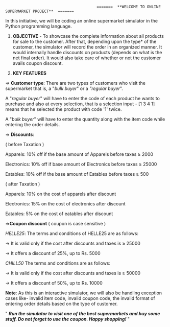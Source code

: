                                             =======  **WELCOME TO ONLINE SUPERMARKET PROJECT**  =======


In this initiative, we will be coding an online supermarket simulator in the Python programming language.

1. **OBJECTIVE** - To showcase the complete information about all products for sale to the customer. After that, depending upon the type* of the customer, the simulator will record the order in an organized manner. It would internally handle discounts on products (depends on what is the net final order). It would also take care of whether or not the customer avails coupon discount.

2. **KEY FEATURES** 

=> **Customer** **type**: There are two types of customers who visit the supermarket that is, a "_bulk buyer_" or a _"regular buyer_".

A "_regular buyer_" will have to enter the code of each product he wants to purchase and also at every selection, that is a selection input - [1 3 4 1] means that he selected the product with code '1' twice.

A "_bulk buyer_" will have to enter the quantity along with the item code while entering the order details.

=> **Discounts**: 

( before Taxation )

Apparels: 10% off if the base amount of Apparels before taxes ≥ 2000

Electronics: 10% off if base amount of Electronics before taxes ≥ 25000

Eatables: 10% off if the base amount of Eatables before taxes ≥ 500

( after Taxation )

Apparels: 10% on the cost of apparels after discount 

Electronics: 15% on the cost of electronics after discount 

Eatables: 5% on the cost of eatables after discount 

=>**Coupon discount** ( coupon is case sensitive )

_HELLE25_: The terms and conditions of HELLE25 are as follows:

-> It is valid only if the cost after discounts and taxes is ≥ 25000

-> It offers a discount of 25%, up to Rs. 5000

_CHILL50_   The terms and conditions are as follows:

-> It is valid only if the cost after discounts and taxes is ≥ 50000

-> It offers a discount of 50%, up to Rs. 10000

**Note**: As this is an interactive simulator, we will also be handling exception cases like- invalid item code, invalid coupon code, the invalid format of entering order details based on the type of customer.

" ***Run the simulator to visit one of the best supermarkets and buy some stuff. Do not forget to use the coupon. Happy shopping!*** "
